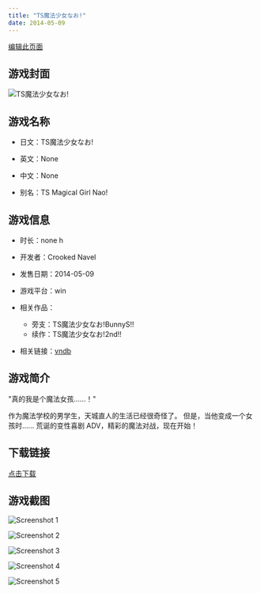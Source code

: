 ```yaml
---
title: "TS魔法少女なお!"
date: 2014-05-09
---
```

[编辑此页面](https://github.com/ACG-3/ADV3-source/blob/main/source/_posts/TS%E9%AD%94%E6%B3%95%E5%B0%91%E5%A5%B3%E3%81%AA%E3%81%8A%21.md)

## 游戏封面

![TS魔法少女なお!](https%3A//pan.timero.xyz/onedrive/img_lib_001/TS%E9%AD%94%E6%B3%95%E5%B0%91%E5%A5%B3%E3%81%AA%E3%81%8A%21_cover.avif)


## 游戏名称

- 日文：TS魔法少女なお!
- 英文：None
- 中文：None

- 别名：TS Magical Girl Nao!


## 游戏信息

- 时长：none h
- 开发者：Crooked Navel
- 发售日期：2014-05-09
- 游戏平台：win
- 相关作品：
   - 旁支：TS魔法少女なお!BunnyS!!
   - 续作：TS魔法少女なお!2nd!!

- 相关链接：[vndb](https://vndb.org/v15223)


## 游戏简介

"真的我是个魔法女孩......！"

作为魔法学校的男学生，天城直人的生活已经很奇怪了。
但是，当他变成一个女孩时......
荒诞的变性喜剧 ADV，精彩的魔法对战，现在开始！




## 下载链接

[点击下载](https://pan.timero.xyz/onedrive/adv_lib_001/TS%E9%AD%94%E6%B3%95%E5%B0%91%E5%A5%B3%E3%81%AA%E3%81%8A%21)


## 游戏截图


![Screenshot 1](https%3A//pan.timero.xyz/onedrive/img_lib_001/TS%E9%AD%94%E6%B3%95%E5%B0%91%E5%A5%B3%E3%81%AA%E3%81%8A%21_Screenshot_1.avif)

![Screenshot 2](https%3A//pan.timero.xyz/onedrive/img_lib_001/TS%E9%AD%94%E6%B3%95%E5%B0%91%E5%A5%B3%E3%81%AA%E3%81%8A%21_Screenshot_2.avif)

![Screenshot 3](https%3A//pan.timero.xyz/onedrive/img_lib_001/TS%E9%AD%94%E6%B3%95%E5%B0%91%E5%A5%B3%E3%81%AA%E3%81%8A%21_Screenshot_3.avif)

![Screenshot 4](https%3A//pan.timero.xyz/onedrive/img_lib_001/TS%E9%AD%94%E6%B3%95%E5%B0%91%E5%A5%B3%E3%81%AA%E3%81%8A%21_Screenshot_4.avif)

![Screenshot 5](https%3A//pan.timero.xyz/onedrive/img_lib_001/TS%E9%AD%94%E6%B3%95%E5%B0%91%E5%A5%B3%E3%81%AA%E3%81%8A%21_Screenshot_5.avif)

